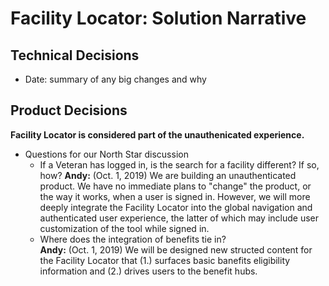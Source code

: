 # Facility Locator: Solution Narrative

## Technical Decisions
- Date: summary of any big changes and why

## Product Decisions
**Facility Locator is considered part of the unauthenicated experience.**
- Questions for our North Star discussion
  - If a Veteran has logged in, is the search for a facility different? If so, how?
  **Andy:** (Oct. 1, 2019) We are building an unauthenticated product. We have no immediate plans to "change" the product, or the way it works, when a user is signed in. However, we will more deeply integrate the Facility Locator into the global navigation and authenticated user experience, the latter of which may include user customization of the tool while signed in.
  - Where does the integration of benefits tie in?   
  **Andy:** (Oct. 1, 2019) We will be designed new structed content for the Facility Locator that (1.) surfaces basic banefits eligibility information and (2.) drives users to the benefit hubs.
